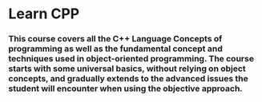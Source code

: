 # Learn CPP

### This course covers all the C++ Language Concepts of programming as well as the fundamental concept and techniques used in object-oriented programming. The course starts with some universal basics, without relying on object concepts, and gradually extends to the advanced issues the student will encounter when using the objective approach.
